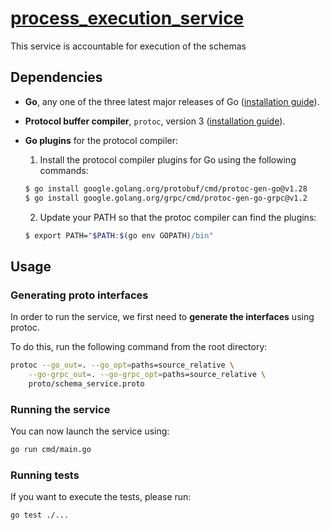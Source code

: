 # [process_execution_service](https://versed-erica-20d.notion.site/process_execution_service-2185163da6be429caec9662e1f0dd46f)

This service is accountable for execution of the schemas

## Dependencies

- **Go**, any one of the three latest major releases of Go ([installation guide](https://go.dev/doc/install)).
- **Protocol buffer compiler**, `protoc`, version 3 ([installation guide](https://grpc.io/docs/protoc-installation/)).
- **Go plugins** for the protocol compiler:

  1. Install the protocol compiler plugins for Go using the following commands:

  ```bash
  $ go install google.golang.org/protobuf/cmd/protoc-gen-go@v1.28
  $ go install google.golang.org/grpc/cmd/protoc-gen-go-grpc@v1.2
  ```

  2. Update your PATH so that the protoc compiler can find the plugins:

  ```bash
  $ export PATH="$PATH:$(go env GOPATH)/bin"
  ```

## Usage

### Generating proto interfaces

In order to run the service, we first need to **generate the interfaces** using protoc.

To do this, run the following command from the root directory:

```bash
protoc --go_out=. --go_opt=paths=source_relative \
    --go-grpc_out=. --go-grpc_opt=paths=source_relative \
    proto/schema_service.proto
```

### Running the service

You can now launch the service using:

```bash
go run cmd/main.go
```

### Running tests

If you want to execute the tests, please run:

```bash
go test ./...
```
